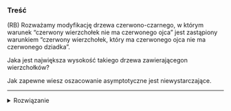 ### Treść
(RB)
Rozważamy modyfikację drzewa czerwono-czarnego, w którym warunek “czerwony wierzchołek nie ma czerwonego ojca” jest zastąpiony warunkiem “czerwony wierzchołek, który ma czerwonego ojca nie ma czerwonego dziadka”. 

Jaka jest największa wysokość takiego drzewa zawierającegon wierzchołków? 

Jak zapewne wiesz oszacowanie asymptotyczne jest niewystarczające.

------
<details><summary>Rozwiązanie</summary>
<p>
    
